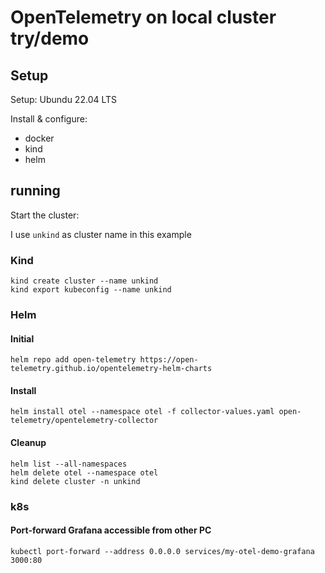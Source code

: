 # OpenTelemetry on local cluster try/demo

## Setup

Setup: Ubundu 22.04 LTS

Install & configure:
  - docker
  - kind
  - helm

## running

Start the cluster:

I use `unkind` as cluster name in this example

### Kind
```
kind create cluster --name unkind
kind export kubeconfig --name unkind
```

### Helm
#### Initial
```
helm repo add open-telemetry https://open-telemetry.github.io/opentelemetry-helm-charts
```
#### Install
```
helm install otel --namespace otel -f collector-values.yaml open-telemetry/opentelemetry-collector
```

#### Cleanup
```
helm list --all-namespaces
helm delete otel --namespace otel
kind delete cluster -n unkind
```

### k8s

#### Port-forward Grafana accessible from other PC
```
kubectl port-forward --address 0.0.0.0 services/my-otel-demo-grafana 3000:80
```
